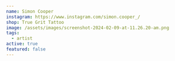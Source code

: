 ```yaml
---
name: Simon Cooper
instagram: https://www.instagram.com/simon.cooper_/
shop: True Grit Tattoo
image: /assets/images/screenshot-2024-02-09-at-11.26.20-am.png
tags:
  - artist
active: true
featured: false
---
```

